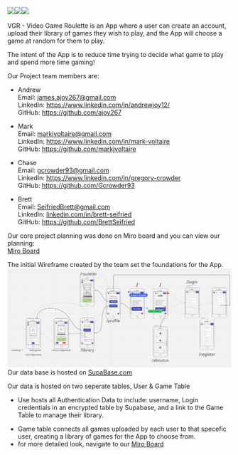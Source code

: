 <img src="https://img.shields.io/badge/React-20232A?style=for-the-badge&logo=react&logoColor=61DAFB"><img src="https://img.shields.io/badge/Netlify-00C7B7?style=for-the-badge&logo=netlify&logoColor=white"><img src="https://img.shields.io/badge/CSS-239120?&style=for-the-badge&logo=css3&logoColor=white">

<!-- ![Techswap2](LOGO PNG HERE) -->

VGR - Video Game Roulette is an App where a user can create an account, upload their library of games they wish to play, and the App will choose a game at random for them to play.

The intent of the App is to reduce time trying to decide what game to play and spend more time gaming!

Our Project team members are:

- Andrew
  <br>
  Email: <a href = "mailto: ajoy267@gmail.com
  ">james.ajoy267@gmail.com
  </a>
  <br>
  LinkedIn: <a href = "https://www.linkedin.com/in/andrewjoy12/">https://www.linkedin.com/in/andrewjoy12/
  </a>
  <br>
  GitHub: <a href = "https://github.com/ajoy267
    ">https://github.com/ajoy267
  </a>

* Mark
  <br>
  Email: <a href = "mailto: markjvoltaire@gmail.com">markjvoltaire@gmail.com</a>
  <br>
  LinkedIn: <a href = "https://www.linkedin.com/in/mark-voltaire-4907091bb/">https://www.linkedin.com/in/mark-voltaire</a>
  <br>
  GitHub: <a href = "https://github.com/markjvoltaire">https://github.com/markjvoltaire</a>

* Chase
  <br>
  Email: <a href = "mailto: gcrowder93@gmail.com">gcrowder93@gmail.com</a>
  <br>
  LinkedIn: <a href = "https://www.linkedin.com/in/gregory-crowder/">https://www.linkedin.com/in/gregory-crowder</a>
  <br>
  GitHub: <a href = "https://github.com/Gcrowder93">https://github.com/Gcrowder93</a>

* Brett
  <br>
  Email: <a href = "mailto: seifriedbrett@gmail.com">SeifriedBrett@gmail.com</a>
  <br>
  LinkedIn: <a href = "https://www.linkedin.com/in/brett-seifried/">linkedin.com/in/brett-seifried</a>
  <br>
  GitHub: <a href = "https://github.com/BrettSeifried">https://github.com/BrettSeifried</a>
  <br>

Our core project planning was done on Miro board and you can view our planning:
<br>
<a href="https://miro.com/app/board/uXjVOJ2UB54=/?invite_link_id=533943666641"> Miro Board </a>
<br>

The initial Wireframe created by the team set the foundations for the App.
![VGR](/assets/Wireframe.png)
<br>
Our data base is hosted on <a href="https://supabase.com/">SupaBase.com</a>

Our data is hosted on two seperate tables, User & Game Table
<br>

- Use hosts all Authentication Data to include: username, Login credentials in an encrypted table by Supabase, and a link to the Game Table to manage their library.

<!-- ![Techswap2](INSERT PNG HERE) -->

- Game table connects all games uploaded by each user to that specefic user, creating a library of games for the App to choose from.
  <!-- ![Techswap2](INSERT PNG HERE) -->
- for more detailed look, navigate to our <a href="https://miro.com/app/board/uXjVOJ2UB54=/?invite_link_id=533943666641"> Miro Board </a>
  <br>
